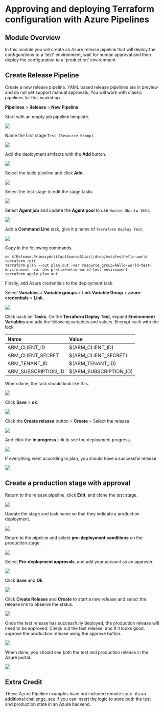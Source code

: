 # Approving and deploying Terraform configuration with Azure Pipelines

## Module Overview

In this module you will create an Azure release pipeline that will deploy the configurations to a 'test' environment, wait for human approval and then deploy the configuration to a 'production' environment.

## Create Release Pipeline

Create a new release pipeline. YAML based release pipelines are in preview and do not yet support manual approvals. You will work with classic pipelines for this workshop.

**Pipelines** > **Release** > **New Pipeline**

Start with an empty job pipeline template.

![](../images/empty-job.jpg)

Name the first stage `Test (Resource Group)`.

![](../images/stage-one.jpg)

Add the deployment artifacts with the **Add** button.

![](../images/add-artifacts.jpg)

Select the build pipeline and click **Add**.

![](../images/deployment-artifacts.jpg)

Select the test stage to edit the stage tasks.

![](../images/stage-tasks.jpg)

Select **Agent job** and update the **Agent pool** to use `Hosted Ubuntu 1604`.

![](../images/build-agent.jpg)

Add a **Command Line** task, give it a name of `Terraform Deploy Test`.

![](../images/command-line.jpg)

Copy in the following commands.

```
cd $(Release.PrimaryArtifactSourceAlias)/drop/modules/hello-world
terraform init
terraform plan --out plan.out -var resource_group=hello-world-test-environment -var dns-prefix=hello-world-test-environment
terraform apply plan.out
```

Finally, add Azure credentials to the deployment task.

Select **Variables** > **Variable groups** > **Link Variable Group** > **azure-credentials** > **Link**.

![](../images/link-variables.jpg)

Click back on **Tasks**. On the **Terraform Deploy Test**, expand **Environment Variables** and add the following variables and values. Encrypt each with the lock

| Name | Value |
|:---|:---|
| ARM_CLIENT_ID | $(ARM_CLIENT_ID) |
| ARM_CLIENT_SECRET | $(ARM_CLIENT_SECRET) |
| ARM_TENANT_ID | $(ARM_TENANT_ID) |
| ARM_SUBSCRIPTION_ID | $(ARM_SUBSCRIPTION_ID) |

When done, the task should look like this.

![](../images/task-variables.jpg)

Click **Save** > **ok**.

![](../images/save.jpg)

Click the **Create release** button > **Create** > Select the release.

![](../images/new-release.jpg)

And click the **In progress** link to see the deployment progress.

![](../images/release.jpg)

If everything went according to plan, you should have a successful release.

![](../images/release-good.jpg)


## Create a production stage with approval

Return to the release pipeline, click **Edit**, and clone the test stage.

![](../images/clone.jpg)

Update the stage and task name so that they indicate a production deployment.

![](../images/production.jpg)

Return to the pipeline and select **pre-deployment conditions** on the production stage.

![](../images/conditions.jpg)

Select **Pre-deployment approvals**, and add your account as an approver.

![](../images/approval.jpg)

Click **Save** and **Ok**.

![](../images/save-two.jpg)

Click **Create Release** and **Create** to start a new release and select the release link to observe the status.

![](../images/release-two.jpg)

Once the test release has successfully deployed, the production release will need to be approved. Check out the test release, and if it looks good, approve the production release using the approve button.

![](../images/approve-release.jpg)

When done, you should see both the test and production release in the Azure portal.

![](../images/both-releases.jpg)

## Extra Credit

These Azure Pipeline examples have not included remote state. As an additional challenge, see if you can insert the logic to store both the test and production state in an Azure backend.